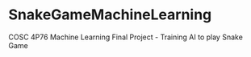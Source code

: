 # SnakeGameMachineLearning
COSC 4P76 Machine Learning Final Project - Training AI to play Snake Game
